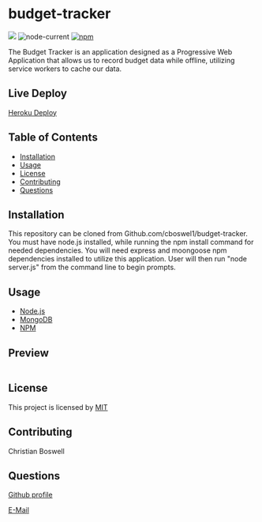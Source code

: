 # budget-tracker

![](https://img.shields.io/badge/license-MIT-yellow)
![node-current](https://img.shields.io/node/v/c?color=gr)
[![npm](https://img.shields.io/npm/v/npm?color=blue&logo=npm)](https://www.npmjs.com/package/inquirer)

The Budget Tracker is an application designed as a Progressive Web Application that allows us to record budget data while offline, utilizing service workers to cache our data. 

## Live Deploy 
[Heroku Deploy](https://boiling-shore-40196.herokuapp.com/)

## Table of Contents 
  - [Installation](#installation)
  - [Usage](#usage)
  - [License](#license)
  - [Contributing](#contributing)
  - [Questions](#questions)


## Installation 
This repository can be cloned from Github.com/cboswel1/budget-tracker. You must have node.js installed, while running the npm install command for needed dependencies. You will need express and moongoose npm dependencies installed to utilize this application. User will then run "node server.js" from the command line to begin prompts. 


## Usage
  - [Node.js](https://nodejs.org/en/)
  - [MongoDB](https://www.mongodb.com/)
  - [NPM](https://www.npmjs.com/)
  

## Preview 
![]()



## License
This project is licensed by [MIT](https://opensource.org/licenses/MIT)


## Contributing
Christian Boswell


## Questions

[Github profile](https://github.com/cboswel1)

[E-Mail](mailto:christianboswell86@gmail.com)
